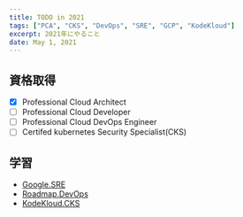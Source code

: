 ```yaml
---
title: TODO in 2021
tags: ["PCA", "CKS", "DevOps", "SRE", "GCP", "KodeKloud"]
excerpt: 2021年にやること
date: May 1, 2021
---
```


## 資格取得 
- [x] Professional Cloud Architect
- [ ] Professional Cloud Developer
- [ ] Professional Cloud DevOps Engineer
- [ ] Certifed kubernetes Security Specialist(CKS)

## 学習
- [Google.SRE](https://sre.google/)
- [Roadmap.DevOps](https://roadmap.sh/devops)
- [KodeKloud.CKS](https://kodekloud.com/p/certified-kubernetes-security-specialist-cks)
